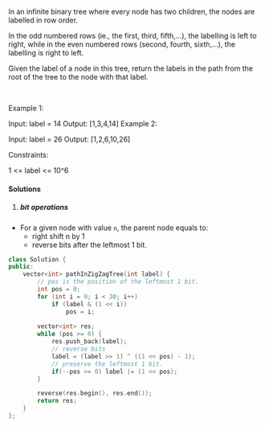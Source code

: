 In an infinite binary tree where every node has two children, the nodes are labelled in row order.

In the odd numbered rows (ie., the first, third, fifth,...), the labelling is left to right, while in the even numbered rows (second, fourth, sixth,...), the labelling is right to left.



Given the label of a node in this tree, return the labels in the path from the root of the tree to the node with that label.

 

Example 1:

Input: label = 14
Output: [1,3,4,14]
Example 2:

Input: label = 26
Output: [1,2,6,10,26]
 

Constraints:

1 <= label <= 10^6


#### Solutions

1. ##### bit operations

- For a given node with value `n`, the parent node equals to:
    - right shift n by 1
    - reverse bits after the leftmost 1 bit.

```c++
class Solution {
public:
    vector<int> pathInZigZagTree(int label) {
        // pos is the position of the leftmost 1 bit.
        int pos = 0;
        for (int i = 0; i < 30; i++)
            if (label & (1 << i))
                pos = i;
    
        vector<int> res;
        while (pos >= 0) {
            res.push_back(label);
            // reverse bits
            label = (label >> 1) ^ ((1 << pos) - 1);
            // preserve the leftmost 1 bit.
            if(--pos >= 0) label |= (1 << pos);
        }

        reverse(res.begin(), res.end());
        return res;
    }
};
```